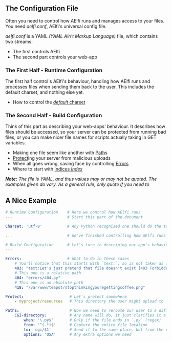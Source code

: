 ## The Configuration File
Often you need to control how AElfi runs and manages access to your files. You need *aelfi.conf*, AElfi's universal config file.

*aelfi.conf* is a YAML *(YAML Ain't Markup Language)* file, which contains two streams: 

- The first controls AElfi
- The second part controls your web-app

### The First Half - Runtime Configuration
The first half control's AElfi's behaviour, handling how AElfi runs and processes files when sending them back to the user. This includes the default charset, and nothing else yet.

- How to control the [*default* charset](charset.md)

### The Second Half - Build Configuration
Think of this part as describing your web-apps' behaviour. It describes how files should be accessed, so your server can be protected from running bad files, or you can make nicer file names for scripts actually taking in GET variables.

- Making one file seem like another with [Path](path.md)s
- [Protect](protect.md)ing your server from malicious uploads
- When all goes wrong, saving face by controlling [Errors](errors.md)
- Where to start with [Indices *Index*](indices.md)

***Note:*** *The file is YAML, and thus values may or may not be quoted. The examples given do vary. As a general rule, only quote if you need to*

## A Nice Example
```YAML
# Runtime Configuration    # Here we control how AElfi runs
---                        # Start this part of the document

Charset: 'utf-8'           # Any Python recognised one should do the trick

...						   # We've finished controlling how AElfi runs

# Build Configuration	   # Let's turn to descriping our app's behaviour
---

Errors:					   # What to do in these cases
    # You'll notice that this starts with `text:`, so is not taken as a path
    403: "text:Let's just pretend that file doesn't exist [403 Forbidden]"
    # This one is a relative path
    404: "errors/404.py"
    # This one is an absolute path
    418: "/var/www/teapot/stopthinkingyouregettingcoffee.png"

Protect:					# Let's protect somewhere
    - myproject/resources   # This directory the user might upload to

Paths:                      # Now we need to reroute our user to a different file
    CGI-directory:          # Any name will do, it just clarifies it a bit
        when: '\.py$'       # Only if the file ends in `.py` (regex)
        from: '^(.*)$'      # Capture the entire file location
        to: 'cgi/$1'        # Send it to the same place, but from the cgi file
        options: 'QSA'      # Any extra options we need
```
